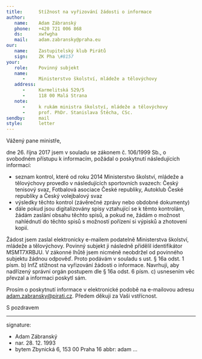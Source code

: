 ```yaml
---
title:      Stížnost na vyřizování žádosti o informace
author:
   name:    Adam Zábranský
   phone:   +420 721 006 868
   ds:      xwfwgha
   mail:    adam.zabransky@praha.eu
our:
   name:    Zastupitelský klub Pirátů
   sign:    ZK Pha \#8157
your:
   role:    Povinný subjekt
   name:    
      -     Ministerstvo školství, mládeže a tělovýchovy
   address:
      -     Karmelitská 529/5
      -     118 00 Malá Strana
   note:
      -     k rukám ministra školství, mládeže a tělovýchovy
      -     prof. PhDr. Stanislava Štěcha, CSc.
sendby:     mail
style:      letter
---
```


Vážený pane ministře,

dne 26. října 2017 jsem v souladu se zákonem č. 106/1999 Sb., o svobodném přístupu k informacím, požádal o poskytnutí následujících informací: 

- seznam kontrol, které od roku 2014 Ministerstvo školství, mládeže a tělovýchovy provedlo v následujících sportovních svazech: Český tenisový svaz, Fotbalová asociace České republiky, Autoklub České republiky a Český volejbalový svaz 
- výsledky těchto kontrol (závěrečné zprávy nebo obdobné dokumenty)
- dále pokud jsou digitalizovány spisy vztahující se k těmto kontrolám, žádám zaslání obsahu těchto spisů, a pokud ne, žádám o možnost nahlédnutí do těchto spisů s možností pořízení si výpisků a zhotovení kopií. 

Žádost jsem zaslal elektronicky e-mailem podatelně Ministerstva školství, mládeže a tělovýchovy. Povinný subjekt ji následně přidělil identifikátor MSMT7XRBJU. V zákonné lhůtě jsem nicméně neobdržel od povinného subjektu žádnou odpověď. Proto podávám v souladu s ust. § 16a odst. 1 písm. b) InfZ stížnost na vyřizování žádosti o informace. Navrhuji, aby nadřízený správní orgán postupem dle § 16a odst. 6 písm. c) usnesením věc převzal a informaci poskytl sám.

Prosím o poskytnutí informace v elektronické podobě na e-mailovou adresu adam.zabransky@pirati.cz. Předem děkuji za Vaši vstřícnost.

S pozdravem

---
signature:
  - Adam Zábranský
  - nar. 28. 12. 1993
  - bytem Zbynická 6, 153 00 Praha 16
abbr:       adam
...
